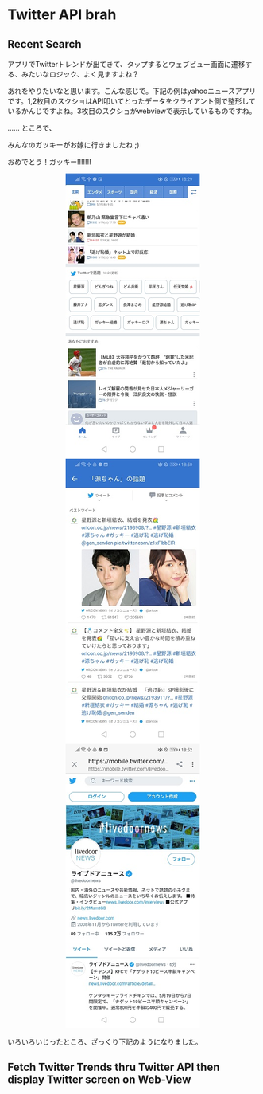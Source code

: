 # Twitter API brah
## Recent Search

アプリでTwitterトレンドが出てきて、タップするとウェブビュー画面に遷移する、みたいなロジック、よく見ますよね？

あれをやりたいなと思います。こんな感じで。下記の例はyahooニュースアプリです。1,2枚目のスクショはAPI叩いてとったデータをクライアント側で整形しているかんじですよね。3枚目のスクショがwebviewで表示しているものですね。

...... ところで、

みんなのガッキーがお嫁に行きましたね ;)

おめでとう！ガッキー!!!!!!!
<div align="center">
<img src="../../assets/images/twitter_api_webview/twitter_trends_view_in_app.jpg" alt="属性" title="twitter trends in app">
<img src="../../assets/images/twitter_api_webview/twitter_trends_view_in_app3.jpg" alt="属性" title="twitter trends in app">
<img src="../../assets/images/twitter_api_webview/twitter_trends_view_in_app2.jpg" alt="属性" title="twitter trends in app">
</div>

いろいろいじったところ、ざっくり下記のようになりました。
## Fetch Twitter Trends thru Twitter API then display Twitter screen on Web-View


